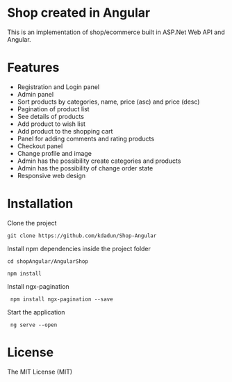 <h1>Shop created in Angular </h1>
<p>This is an implementation of shop/ecommerce  built in ASP.Net Web API and Angular.</p>
<h1>Features</h1>
<ul>
  <li>Registration and Login panel</li>
  <li>Admin panel </li>
  <li>Sort products by categories, name, price (asc) and price (desc)</li>
  <li>Pagination of product list </li>
  <li>See details of products</li>
  <li>Add product to wish list </li>
  <li>Add product  to the shopping cart </li>
  <li> Panel for adding comments and rating products </li>
  <li> Checkout panel </li>
  <li> Change profile and image </li>
  <li> Admin has the possibility create categories and products </li>
  <li> Admin has the possibility of change order state </li>
  <li> Responsive web design </li>
</ul>
<h1>Installation </h1>
<p>Clone the project</p>
<code>git clone https://github.com/kdadun/Shop-Angular </code>

<p>Install npm dependencies inside the project folder</p>
<code>cd shopAngular/AngularShop </code>

<code>npm install </code>
<p>Install ngx-pagination</p>
<code> npm install ngx-pagination --save </code>
<br/>
<p>Start the application</p>
<code> ng serve --open </code>
<h1>License </h1>
<p>The MIT License (MIT) </p>

